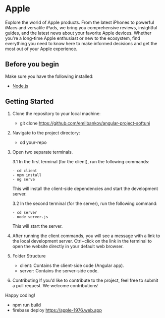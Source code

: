 # Apple

Explore the world of Apple products. From the latest iPhones to powerful iMacs and versatile iPads, we bring you comprehensive reviews, insightful guides, and the latest news about your favorite Apple devices. Whether you're a long-time Apple enthusiast or new to the ecosystem, find everything you need to know here to make informed decisions and get the most out of your Apple experience.

## Before you begin

Make sure you have the following installed:

- [Node.js](https://nodejs.org/)

## Getting Started

1. Clone the repository to your local machine:

   - git clone https://github.com/emilbankov/angular-project-softuni

2. Navigate to the project directory:

   - cd your-repo

3. Open two separate terminals.

   3.1 In the first terminal (for the client), run the following commands:

       - cd client
       - npm install
       - ng serve

     This will install the client-side dependencies and start the development server.

   3.2 In the second terminal (for the server), run the following command:

       - cd server
       - node server.js

     This will start the server.

4. After running the client commands, you will see a message with a link to the local development server. Ctrl+click on the link in the terminal to open the website directly in your default web browser.

5. Folder Structure
   - client: Contains the client-side code (Angular app).
   - server: Contains the server-side code.

6. Contributing
If you'd like to contribute to the project, feel free to submit a pull request. We welcome contributions!

Happy coding!

<!-- Firebase -->
 - npm run build
 - firebase deploy
https://apple-1976.web.app